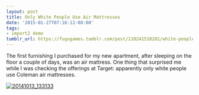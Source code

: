 ```yaml
---
layout: post
title: Only White People Use Air Mattresses
date: '2015-01-27T07:16:12-08:00'
tags:
- import2 demo
tumblr_url: https://fugugames.tumblr.com/post/110241510281/white-people-use-air-mattresses
---
```

The first furnishing I purchased for my new apartment, after sleeping on the floor a couple of days, was an air mattress. One thing that surprised me while I was checking the offerings at Target: apparently only white people use Coleman air mattresses.  
  
[![20141013_133133](http://itshardtofondlepenguins.com/wp-content/uploads/2015/01/20141013_133133-500x281.jpg)](http://itshardtofondlepenguins.com/wp-content/uploads/2015/01/20141013_133133.jpg)

